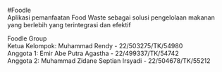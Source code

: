 #Foodle  
Aplikasi pemanfaatan Food Waste sebagai solusi pengelolaan makanan yang berlebih yang terintegrasi dan efektif

Foodle Group  
Ketua Kelompok: Muhammad Rendy              - 22/503275/TK/54980  
Anggota 1: Emir Abe Putra Agastha           - 22/499337/TK/54742  
Anggota 2: Muhammad Zidane Septian Irsyadi  - 22/504678/TK/55212
